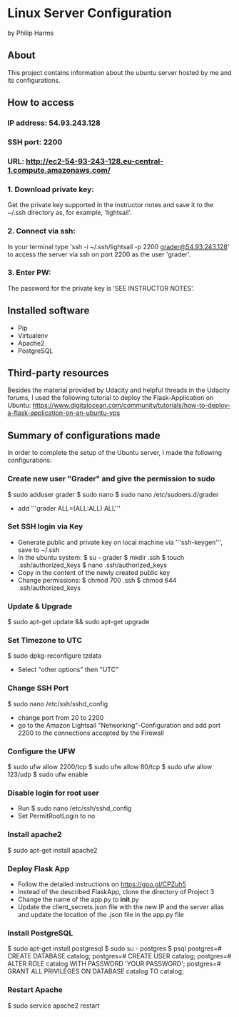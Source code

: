 # Linux Server Configuration

by Philip Harms


## About

This project contains information about the ubuntu server hosted by me and its configurations.


## How to access

### IP address:				54.93.243.128
### SSH port: 				2200
### URL:					http://ec2-54-93-243-128.eu-central-1.compute.amazonaws.com/

### 1. Download private key:
Get the private key supported in the instructor notes and save it to the ~/.ssh directory as, for example, 'lightsail'.
### 2. Connect via ssh:
In your terminal type 'ssh -i ~/.ssh/lightsail -p 2200 grader@54.93.243.128' to access the server via ssh on port 2200 as the user 'grader'.
### 3. Enter PW:
The password for the private key is 'SEE INSTRUCTOR NOTES'.

## Installed software

- Pip
- Virtualenv
- Apache2
- PostgreSQL

## Third-party resources

Besides the material provided by Udacity and helpful threads in the Udacity forums, I used the following tutorial to deploy
the Flask-Application on Ubuntu:
https://www.digitalocean.com/community/tutorials/how-to-deploy-a-flask-application-on-an-ubuntu-vps

## Summary of configurations made

In order to complete the setup of the Ubuntu server, I made the following configurations:

### Create new user "Grader" and give the permission to sudo
$ sudo adduser grader
$ sudo nano
$ sudo nano /etc/sudoers.d/grader
- add '''grader ALL=(ALL:ALL) ALL'''

### Set SSH login via Key
- Generate public and private key on local machine via '''ssh-keygen''', save to ~/.ssh
- In the ubuntu system: 
$ su - grader
$ mkdir .ssh
$ touch .ssh/authorized_keys
$ nano .ssh/authorized_keys
- Copy in the content of the newly created public key
- Change permissions:
$ chmod 700 .ssh
$ chmod 644 .ssh/authorized_keys

### Update & Upgrade
$ sudo apt-get update && sudo apt-get upgrade

### Set Timezone to UTC
$ sudo dpkg-reconfigure tzdata
- Select "other options" then "UTC"

### Change SSH Port
$ sudo nano /etc/ssh/sshd_config
- change port from 20 to 2200
- go to the Amazon Lightsail "Networking"-Configuration and add port 2200 to the connections accepted by the Firewall

### Configure the UFW
$ sudo ufw allow 2200/tcp
$ sudo ufw allow 80/tcp
$ sudo ufw allow 123/udp
$ sudo ufw enable 

### Disable login for root user
- Run $ sudo nano /etc/ssh/sshd_config
- Set PermitRootLogin to no

### Install apache2
$ sudo apt-get install apache2

### Deploy Flask App
- Follow the detailed instructions on https://goo.gl/CPZuh5
- Instead of the described FlaskApp, clone the directory of Project 3
- Change the name of the app.py to __init__.py
- Update the client_secrets.json file with the new IP and the server alias and update the location of the .json file in the app.py file

### Install PostgreSQL
$ sudo apt-get install postgresql
$ sudo su - postgres
$ psql
postgres=# CREATE DATABASE catalog;
postgres=# CREATE USER catalog;
postgres=# ALTER ROLE catalog WITH PASSWORD 'YOUR PASSWORD';
postgres=# GRANT ALL PRIVILEGES ON DATABASE catalog TO catalog;

### Restart Apache
$ sudo service apache2 restart
